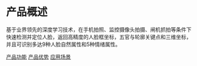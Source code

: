 #  产品概述

基于业界领先的深度学习技术，在手机拍照、监控摄像头拍摄、闸机抓拍等条件下快速检测并定位人脸，返回高精度的人脸框坐标，五官与轮廓关键点和三维坐标，并且可识别多达9种人脸自然属性和5种情绪属性。

[产品功能](Features.md)
[产品优势](Benefits.md)
[应用场景](Application-Scenarios.md)